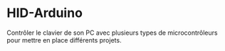 # HID-Arduino
Contrôler le clavier de son PC avec plusieurs types de microcontrôleurs pour mettre en place différents projets.
